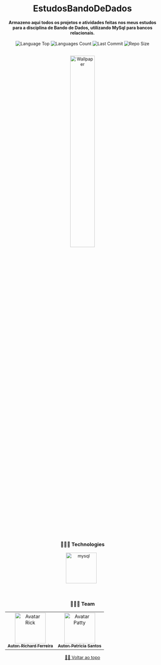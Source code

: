 <div align="center">
  
# EstudosBandoDeDados
  
<h4> 
Armazeno aqui todos os projetos e atividades feitas nos meus estudos para a disciplina de Bando de Dados, utilizando MySql para bancos relacionais. 
</h4>    
  
<p>
<!-- Image Shields -->
<img  alt="Language Top"  src="https://img.shields.io/github/languages/top/RickFerreira/EstudosBancoDeDados">
<img  alt="Languages Count"  src="https://img.shields.io/github/languages/count/RickFerreira/EstudosBancoDeDados">
<img  alt="Last Commit"  src="https://img.shields.io/github/last-commit/RickFerreira/EstudosBancoDeDados">
<img  alt="Repo Size"  src="https://img.shields.io/github/repo-size/RickFerreira/EstudosBancoDeDados">
</a>
</p>
<br>

<img  alt="Wallpaper"  src="https://media.discordapp.net/attachments/459871999943114762/1092459750718963732/banco.jpg" width="40%">

<br> 

### 👨🏻‍💻 Technologies

<img src="https://cdn.freebiesupply.com/logos/large/2x/mysql-5-logo-png-transparent.png" alt="mysql" width="100"> &nbsp;

<br>

### 👨🏻‍💻 Team

<table>
  <tr>
    <td align="center">
      <a href="https://github.com/RickFerreira">
        <img src="https://avatars.githubusercontent.com/u/40415279?v=4" width="100px;" alt="Avatar Rick"/><br>
        <sub>
          <b>Autor: Richard Ferreira</b>
        </sub>
      </a>
    </td>
        <td align="center">
      <a href="https://github.com/Patricia-Santos">
        <img src="https://avatars.githubusercontent.com/u/54537516?v=4" width="100px;" alt="Avatar Patty"/><br>
        <sub>
          <b>Autor: Patricia Santos</b>
        </sub>
      </a>
    </td>
  </tr>
</table>

[☝🏽 Voltar ao topo](#EstudosBandoDeDados)<br>

</div>
